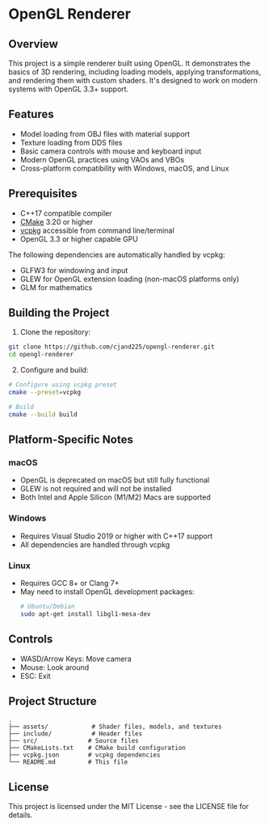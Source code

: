 # OpenGL Renderer

## Overview

This project is a simple renderer built using OpenGL. It demonstrates the basics of 3D rendering, including loading models, applying transformations, and rendering them with custom shaders. It's designed to work on modern systems with OpenGL 3.3+ support.

## Features

- Model loading from OBJ files with material support
- Texture loading from DDS files
- Basic camera controls with mouse and keyboard input
- Modern OpenGL practices using VAOs and VBOs
- Cross-platform compatibility with Windows, macOS, and Linux

## Prerequisites

- C++17 compatible compiler
- [CMake](https://cmake.org/download/) 3.20 or higher
- [vcpkg](https://github.com/Microsoft/vcpkg) accessible from command line/terminal
- OpenGL 3.3 or higher capable GPU

The following dependencies are automatically handled by vcpkg:

- GLFW3 for windowing and input
- GLEW for OpenGL extension loading (non-macOS platforms only)
- GLM for mathematics

## Building the Project

1. Clone the repository:

```sh
git clone https://github.com/cjand225/opengl-renderer.git
cd opengl-renderer
```

2. Configure and build:

```sh
# Configure using vcpkg preset
cmake --preset=vcpkg

# Build
cmake --build build
```

## Platform-Specific Notes

### macOS

- OpenGL is deprecated on macOS but still fully functional
- GLEW is not required and will not be installed
- Both Intel and Apple Silicon (M1/M2) Macs are supported

### Windows

- Requires Visual Studio 2019 or higher with C++17 support
- All dependencies are handled through vcpkg

### Linux

- Requires GCC 8+ or Clang 7+
- May need to install OpenGL development packages:
  ```sh
  # Ubuntu/Debian
  sudo apt-get install libgl1-mesa-dev
  ```

## Controls

- WASD/Arrow Keys: Move camera
- Mouse: Look around
- ESC: Exit

## Project Structure

```
.
├── assets/            # Shader files, models, and textures
├── include/           # Header files
├── src/              # Source files
├── CMakeLists.txt    # CMake build configuration
├── vcpkg.json        # vcpkg dependencies
└── README.md         # This file
```

## License

This project is licensed under the MIT License - see the LICENSE file for details.
